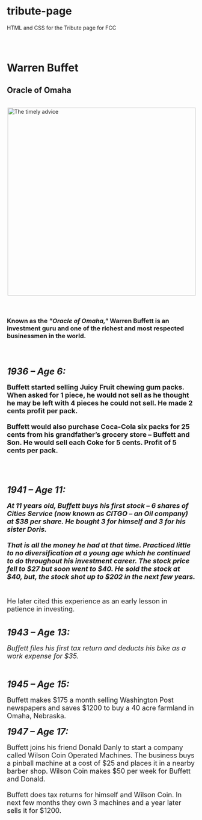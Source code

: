 # tribute-page
HTML and CSS for the Tribute page for FCC
 
 
 <p style="margin-left: 2.5em;padding: 0 7em 2em 0;border-width: 2px;">
</p>
<h1 class="text-center text-primary"> Warren Buffet </h1>
<h2 class="text-center"> Oracle of Omaha</h2><br>
<img src="http://wallsdesk.com/wp-content/uploads/2017/01/Pictures-of-Warren-Buffett-.jpg" alt="The timely advice" class="larger-image text center">
<style>
  .larger-image {
    Width: 500px;
    display: block;
    margin: auto;}
</style><br><br>
<h3 class="text primary-center">Known as the <b><i>"Oracle of Omaha,"</b></i> Warren Buffett is an investment guru and one of the richest and most respected businessmen in the world.</h3>
<br><br>
<h4 class="text"><b><em><font size="5"> 1936 – Age 6:</b></em></font><br><br>
<font size="4">Buffett started selling Juicy Fruit chewing gum packs. When asked for 1 piece, he would not sell as he thought he may be left with 4 pieces he could not sell. He made 2 cents profit per pack.<br><br>
Buffett would also purchase Coca-Cola six packs for 25 cents from his grandfather’s grocery store – Buffett and Son. He would sell each Coke for 5 cents. Profit of 5 cents per pack.</h4><br><br></font>
<h5 class="text"><b><font size="5"><em> 1941 – Age 11:</b></font></em><br><br>
 <font size="4"> At 11 years old, Buffett buys his first stock – 6 shares of Cities Service (now known as CITGO – an Oil company) at $38 per share. He bought 3 for himself and 3 for his sister Doris.<br><br>
  That is all the money he had at that time. Practiced little to no diversification at a young age which he continued to do throughout his investment career. The stock price fell to $27 but soon went to $40. He sold the stock at $40, but, the stock shot up to $202 in the next few years.<br><br></h5>
  He later cited this experience as an early lesson in patience in investing. </font><br><br>
  <h6 class="text"><b><font size="5"><em> 1943 – Age 13:</b></font></em><br><br>
    <font size="4"> Buffett files his first tax return and deducts his bike as a work expense for $35.</font><br><br></h6>
    <h7 class="text"><b><font size="5"><em> 1945 – Age 15:
      </b></font></em><br><br>
 <font size="4"> Buffett makes $175 a month selling Washington Post newspapers and saves $1200 to buy a 40 acre farmland in Omaha, Nebraska.</font><br><br></h7>
      <h8 class="text"><b><font size="5"><em> 1947 – Age 17: </b></font></em><br><br>
  <font size="4"> Buffett joins his friend Donald Danly to start a company called Wilson Coin Operated Machines. The business buys a pinball machine at a cost of $25 and places it in a nearby barber shop. Wilson Coin makes $50 per week for Buffett and Donald.<br><br>
    Buffett does tax returns for himself and Wilson Coin. In next few months they own 3 machines and a year later sells it for $1200.</font><br><br></h8>

 
     


